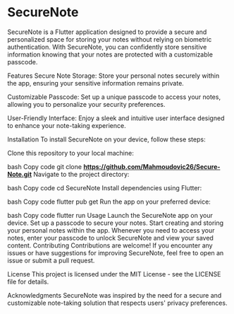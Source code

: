 # SecureNote

SecureNote is a Flutter application designed to provide a secure and personalized space for storing your notes without relying on biometric authentication. With SecureNote, you can confidently store sensitive information knowing that your notes are protected with a customizable passcode.

Features
Secure Note Storage: Store your personal notes securely within the app, ensuring your sensitive information remains private.

Customizable Passcode: Set up a unique passcode to access your notes, allowing you to personalize your security preferences.

User-Friendly Interface: Enjoy a sleek and intuitive user interface designed to enhance your note-taking experience.

Installation
To install SecureNote on your device, follow these steps:

Clone this repository to your local machine:

bash
Copy code
git clone **https://github.com/Mahmoudovic26/Secure-Note.git**
Navigate to the project directory:

bash
Copy code
cd SecureNote
Install dependencies using Flutter:

bash
Copy code
flutter pub get
Run the app on your preferred device:

bash
Copy code
flutter run
Usage
Launch the SecureNote app on your device.
Set up a passcode to secure your notes.
Start creating and storing your personal notes within the app.
Whenever you need to access your notes, enter your passcode to unlock SecureNote and view your saved content.
Contributing
Contributions are welcome! If you encounter any issues or have suggestions for improving SecureNote, feel free to open an issue or submit a pull request.

License
This project is licensed under the MIT License - see the LICENSE file for details.

Acknowledgments
SecureNote was inspired by the need for a secure and customizable note-taking solution that respects users' privacy preferences.

